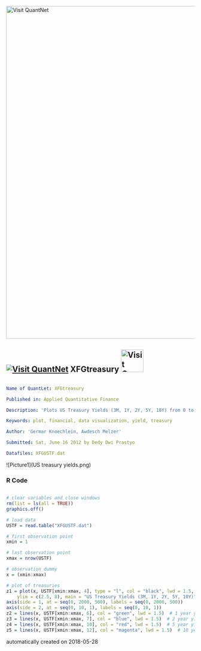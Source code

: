 [<img src="https://github.com/QuantLet/Styleguide-and-FAQ/blob/master/pictures/banner.png" width="888" alt="Visit QuantNet">](http://quantlet.de/)

## [<img src="https://github.com/QuantLet/Styleguide-and-FAQ/blob/master/pictures/qloqo.png" alt="Visit QuantNet">](http://quantlet.de/) **XFGtreasury** [<img src="https://github.com/QuantLet/Styleguide-and-FAQ/blob/master/pictures/QN2.png" width="60" alt="Visit QuantNet 2.0">](http://quantlet.de/)

```yaml

Name of QuantLet: XFGtreasury

Published in: Applied Quantitative Finance

Description: 'Plots US Treasury Yields (3M, 1Y, 2Y, 5Y, 10Y) from 0 to 2000 days'

Keywords: plot, financial, data visualization, yield, treasury

Author: 'Germar Knoechlein, Awdesch Melzer'

Submitted: Sat, June 16 2012 by Dedy Dwi Prastyo

Datafiles: XFGUSTF.dat
```

![Picture1](US treasury yields.png)

### R Code
```r

# clear variables and close windows
rm(list = ls(all = TRUE))
graphics.off()

# load data
USTF = read.table("XFGUSTF.dat")

# first observation point
xmin = 1

# last observation point
xmax = nrow(USTF)

# observation dummy
x = (xmin:xmax)

# plot of treasuries
z1 = plot(x, USTF[xmin:xmax, 4], type = "l", col = "black", lwd = 1.5, xlab = "Day", ylab = "Yield in %", axes = FALSE, frame = TRUE, 
    ylim = c(2.5, 8), main = "US Treasury Yields (3M, 1Y, 2Y, 5Y, 10Y)")  # 3 month yield
axis(side = 1, at = seq(0, 2000, 500), labels = seq(0, 2000, 500))
axis(side = 2, at = seq(0, 10, 1), labels = seq(0, 10, 1))
z2 = lines(x, USTF[xmin:xmax, 6], col = "green", lwd = 1.5)  # 1 year yield
z3 = lines(x, USTF[xmin:xmax, 7], col = "blue", lwd = 1.5)  # 2 year yield
z4 = lines(x, USTF[xmin:xmax, 10], col = "red", lwd = 1.5)  # 5 year yield
z5 = lines(x, USTF[xmin:xmax, 12], col = "magenta", lwd = 1.5)  # 10 year yield 

```

automatically created on 2018-05-28